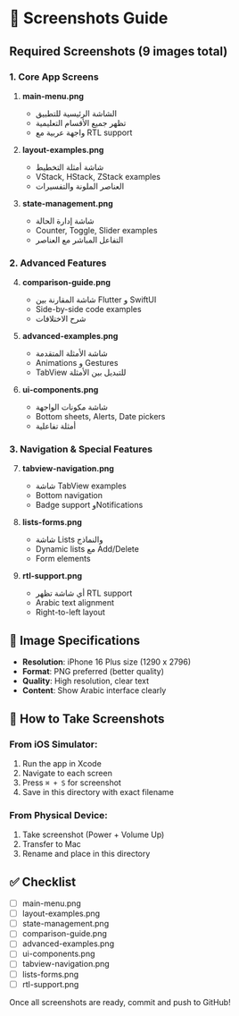 # 📸 Screenshots Guide

## Required Screenshots (9 images total)

### 1. Core App Screens

1. **main-menu.png**
   - الشاشة الرئيسية للتطبيق
   - تظهر جميع الأقسام التعليمية
   - واجهة عربية مع RTL support

2. **layout-examples.png**
   - شاشة أمثلة التخطيط
   - VStack, HStack, ZStack examples
   - العناصر الملونة والتفسيرات

3. **state-management.png**
   - شاشة إدارة الحالة
   - Counter, Toggle, Slider examples
   - التفاعل المباشر مع العناصر

### 2. Advanced Features

4. **comparison-guide.png**
   - شاشة المقارنة بين Flutter و SwiftUI
   - Side-by-side code examples
   - شرح الاختلافات

5. **advanced-examples.png**
   - شاشة الأمثلة المتقدمة
   - Animations و Gestures
   - TabView للتبديل بين الأمثلة

6. **ui-components.png**
   - شاشة مكونات الواجهة
   - Bottom sheets, Alerts, Date pickers
   - أمثلة تفاعلية

### 3. Navigation & Special Features

7. **tabview-navigation.png**
   - شاشة TabView examples
   - Bottom navigation
   - Badge support وNotifications

8. **lists-forms.png**
   - شاشة Lists والنماذج
   - Dynamic lists مع Add/Delete
   - Form elements

9. **rtl-support.png**
   - أي شاشة تظهر RTL support
   - Arabic text alignment
   - Right-to-left layout

## 📏 Image Specifications

- **Resolution**: iPhone 16 Plus size (1290 x 2796)
- **Format**: PNG preferred (better quality)
- **Quality**: High resolution, clear text
- **Content**: Show Arabic interface clearly

## 🔄 How to Take Screenshots

### From iOS Simulator:
1. Run the app in Xcode
2. Navigate to each screen
3. Press `⌘ + S` for screenshot
4. Save in this directory with exact filename

### From Physical Device:
1. Take screenshot (Power + Volume Up)
2. Transfer to Mac
3. Rename and place in this directory

## ✅ Checklist

- [ ] main-menu.png
- [ ] layout-examples.png
- [ ] state-management.png
- [ ] comparison-guide.png
- [ ] advanced-examples.png
- [ ] ui-components.png
- [ ] tabview-navigation.png
- [ ] lists-forms.png
- [ ] rtl-support.png

Once all screenshots are ready, commit and push to GitHub! 
